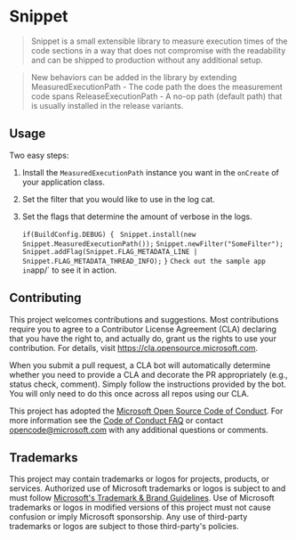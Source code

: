 # Snippet

> Snippet is a small extensible library to measure execution times of the code sections
> in a way that does not compromise with the readability and can be shipped to production 
> without any additional setup.

> New behaviors can be added in the library by extending 
> MeasuredExecutionPath - The code path the does the measurement code spans
> ReleaseExecutionPath - A no-op path (default path) that is usually installed in the release variants.

## Usage

Two easy steps:

1. Install the `MeasuredExecutionPath` instance you want in the `onCreate` of your application class.
2. Set the filter that you would like to use in the log cat.   
3. Set the flags that determine the amount of verbose in the logs.
    
   `if(BuildConfig.DEBUG) { `
        `Snippet.install(new Snippet.MeasuredExecutionPath());`
        `Snippet.newFilter("SomeFilter");`
        `Snippet.addFlag(Snippet.FLAG_METADATA_LINE | Snippet.FLAG_METADATA_THREAD_INFO);`
  `}` 
   `
Check out the sample app in `app/` to see it in action.


## Contributing

This project welcomes contributions and suggestions.  Most contributions require you to agree to a
Contributor License Agreement (CLA) declaring that you have the right to, and actually do, grant us
the rights to use your contribution. For details, visit https://cla.opensource.microsoft.com.

When you submit a pull request, a CLA bot will automatically determine whether you need to provide
a CLA and decorate the PR appropriately (e.g., status check, comment). Simply follow the instructions
provided by the bot. You will only need to do this once across all repos using our CLA.

This project has adopted the [Microsoft Open Source Code of Conduct](https://opensource.microsoft.com/codeofconduct/).
For more information see the [Code of Conduct FAQ](https://opensource.microsoft.com/codeofconduct/faq/) or
contact [opencode@microsoft.com](mailto:opencode@microsoft.com) with any additional questions or comments.

## Trademarks

This project may contain trademarks or logos for projects, products, or services. Authorized use of Microsoft 
trademarks or logos is subject to and must follow 
[Microsoft's Trademark & Brand Guidelines](https://www.microsoft.com/en-us/legal/intellectualproperty/trademarks/usage/general).
Use of Microsoft trademarks or logos in modified versions of this project must not cause confusion or imply Microsoft sponsorship.
Any use of third-party trademarks or logos are subject to those third-party's policies.
